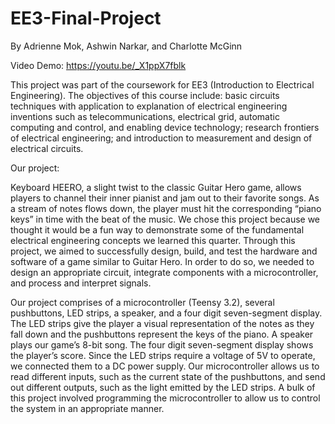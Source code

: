 # EE3-Final-Project

By Adrienne Mok, Ashwin Narkar, and Charlotte McGinn

Video Demo: https://youtu.be/_X1ppX7fblk

This project was part of the coursework for EE3 (Introduction to Electrical Engineering). The objectives of this course include: basic circuits techniques with application to explanation of electrical engineering inventions such as telecommunications, electrical grid, automatic computing and control, and enabling device technology; research frontiers of electrical engineering; and introduction to measurement and design of electrical circuits.

Our project:

Keyboard HEERO, a slight twist to the classic Guitar Hero game, allows players to channel their inner pianist and jam out to their favorite songs. As a stream of notes flows down, the player must hit the corresponding “piano keys” in time with the beat of the music. We chose this project because we thought it would be a fun way to demonstrate some of the fundamental electrical engineering concepts we learned this quarter. Through this project, we aimed to successfully design, build, and test the hardware and software of a game similar to Guitar Hero. In order to do so, we needed to design an appropriate circuit, integrate components with a microcontroller, and process and interpret signals.

Our project comprises of a microcontroller (Teensy 3.2), several pushbuttons, LED strips, a speaker, and a four digit seven-segment display. The LED strips give the player a visual representation of the notes as they fall down and the pushbuttons represent the keys of the piano. A speaker plays our game’s 8-bit song. The four digit seven-segment display shows the player’s score. Since the LED strips require a voltage of 5V to operate, we connected them to a DC power supply. Our microcontroller allows us to read different inputs, such as the current state of the pushbuttons, and send out different outputs, such as the light emitted by the LED strips. A bulk of this project involved programming the microcontroller to allow us to control the system in an appropriate manner.
